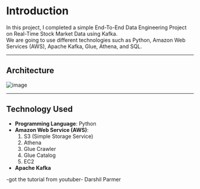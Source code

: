 # Introduction

In this project, I completed a simple End-To-End Data Engineering Project on Real-Time Stock Market Data using Kafka.  
We are going to use different technologies such as Python, Amazon Web Services (AWS), Apache Kafka, Glue, Athena, and SQL.

---

## Architecture

![image](https://github.com/user-attachments/assets/9e0a54ba-a92b-4292-b7f7-4bd14bbe5720)

---

## Technology Used

- **Programming Language**: Python
- **Amazon Web Service (AWS)**:
  1. S3 (Simple Storage Service)
  2. Athena
  3. Glue Crawler
  4. Glue Catalog
  5. EC2
- **Apache Kafka**

-got the tutorial from youtuber- Darshil Parmer
